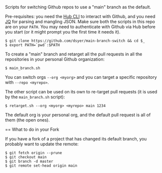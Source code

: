 Scripts for switching Github repos to use a "main" branch as the default.

Pre-requisites: you need the [Hub CLI](https://hub.github.com/) to interact with Github, and you need [JQ](https://stedolan.github.io/jq/) for parsing and mangling JSON. Make sure both the scripts in this repo are on your `PATH`. You may need to authenticate with Github via Hub before you start (or it might prompt you the first time it needs it).

```
$ git clone https://github.com/dsyer/main-branch-switch && cd $_
$ export PATH=`pwd`:$PATH
```

To create a "main" branch and retarget all the pull requests in all the repositories in your personal Github organization:

```
$ main_branch.sh
```

You can switch orgs `--org <myorg>` and you can target a specific repository with `--repo <myrepo>`.

The other script can be used on its own to re-target pull requests (it is used by the `main_branch.sh` script):

```
$ retarget.sh --org <myorg> <myrepo> main 1234
```

The default org is your personal org, and the default pull request is all of them (the open ones).

== What to do in your Fork

If you have a fork of a project that has changed its default branch, you probably want to update the remote:

```
$ git fetch origin --prune
$ git checkout main
$ git branch -d master
$ git remote set-head origin main
```

